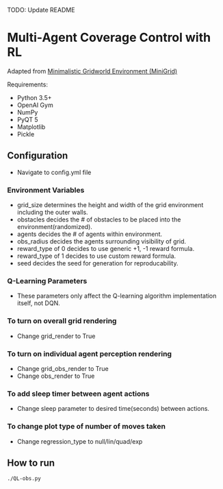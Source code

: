 TODO: Update README

# Multi-Agent Coverage Control with RL
Adapted from [Minimalistic Gridworld Environment (MiniGrid)](https://github.com/maximecb/gym-minigrid)

Requirements:
- Python 3.5+
- OpenAI Gym
- NumPy
- PyQT 5
- Matplotlib
- Pickle


## Configuration
- Navigate to config.yml file

### Environment Variables
- grid_size determines the height and width of the grid environment including the outer walls.
- obstacles decides the # of obstacles to be placed into the environment(randomized).
- agents decides the # of agents within environment.
- obs_radius decides the agents surrounding visibility of grid.
- reward_type of 0 decides to use generic +1, -1 reward formula.
- reward_type of 1 decides to use custom reward formula.
- seed decides the seed for generation for reproducability.

### Q-Learning Parameters
- These parameters only affect the Q-learning algorithm implementation itself, not DQN.

### To turn on overall grid rendering
- Change grid_render to True

### To turn on individual agent perception rendering 
- Change grid_obs_render to True
- Change obs_render to True

### To add sleep timer between agent actions
- Change sleep parameter to desired time(seconds) between actions.

### To change plot type of number of moves taken
- Change regression_type to null/lin/quad/exp

## How to run
```
./QL-obs.py
```
